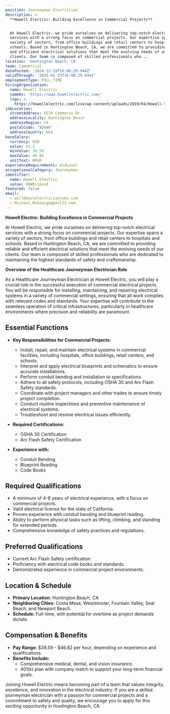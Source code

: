 ```yaml
---
position: Journeyman Electrician
description: >-
  **Howell Electric: Building Excellence in Commercial Projects**


  At Howell Electric, we pride ourselves on delivering top-notch electrical
  services with a strong focus on commercial projects. Our expertise spans a
  variety of sectors, from office buildings and retail centers to hospitals and
  schools. Based in Huntington Beach, CA, we are committed to providing reliable
  and efficient electrical solutions that meet the evolving needs of our
  clients. Our team is composed of skilled professionals who...
location: 'Huntington Beach, CA'
team: Commercial
datePosted: '2024-12-19T16:08:29.944Z'
validThrough: '2025-01-23T16:08:29.944Z'
employmentType: FULL_TIME
hiringOrganization:
  name: Howell Electric
  sameAs: 'https://www.howellelectric.com/'
  logo: >-
    https://howellelectric.com/live/wp-content/uploads/2019/04/Howell-logo-img.png
jobLocation:
  streetAddress: 5578 Commerce Dr.
  addressLocality: Huntington Beach
  addressRegion: CA
  postalCode: '92648'
  addressCountry: USA
baseSalary:
  currency: USD
  value: 43.2
  minValue: 39.59
  maxValue: 46.82
  unitText: HOUR
experienceRequirements: midLevel
occupationalCategory: Journeyman
identifier:
  name: Howell Electric
  value: HOWEsjpood
featured: false
email:
  - will@bestelectricianjobs.com
  - Michael.Mckeaige@pes123.com
---
```




**Howell Electric: Building Excellence in Commercial Projects**

At Howell Electric, we pride ourselves on delivering top-notch electrical services with a strong focus on commercial projects. Our expertise spans a variety of sectors, from office buildings and retail centers to hospitals and schools. Based in Huntington Beach, CA, we are committed to providing reliable and efficient electrical solutions that meet the evolving needs of our clients. Our team is composed of skilled professionals who are dedicated to maintaining the highest standards of safety and craftsmanship.

**Overview of the Healthcare Journeyman Electrician Role**

As a Healthcare Journeyman Electrician at Howell Electric, you will play a crucial role in the successful execution of commercial electrical projects. You will be responsible for installing, maintaining, and repairing electrical systems in a variety of commercial settings, ensuring that all work complies with relevant codes and standards. Your expertise will contribute to the seamless operation of critical infrastructures, particularly in healthcare environments where precision and reliability are paramount.

## Essential Functions

- **Key Responsibilities for Commercial Projects:**  
  - Install, repair, and maintain electrical systems in commercial facilities, including hospitals, office buildings, retail centers, and schools.
  - Interpret and apply electrical blueprints and schematics to ensure accurate installations.
  - Perform conduit bending and installation to specifications.
  - Adhere to all safety protocols, including OSHA 30 and Arc Flash Safety standards.
  - Coordinate with project managers and other trades to ensure timely project completion.
  - Conduct routine inspections and preventive maintenance of electrical systems.
  - Troubleshoot and resolve electrical issues efficiently.

- **Required Certifications:**  
  - OSHA 30 Certification
  - Arc Flash Safety Certification

- **Experience with:**  
  - Conduit Bending
  - Blueprint Reading
  - Code Books

## Required Qualifications

- A minimum of 4-8 years of electrical experience, with a focus on commercial projects.
- Valid electrical license for the state of California.
- Proven experience with conduit bending and blueprint reading.
- Ability to perform physical tasks such as lifting, climbing, and standing for extended periods.
- Comprehensive knowledge of safety practices and regulations.

## Preferred Qualifications

- Current Arc Flash Safety certification.
- Proficiency with electrical code books and standards.
- Demonstrated experience in commercial project environments.

## Location & Schedule

- **Primary Location:** Huntington Beach, CA
- **Neighboring Cities:** Costa Mesa, Westminster, Fountain Valley, Seal Beach, and Newport Beach.
- **Schedule:** Full-time, with potential for overtime as project demands dictate.

## Compensation & Benefits

- **Pay Range:** $39.59 - $46.82 per hour, depending on experience and qualifications.
- **Benefits Include:**
  - Comprehensive medical, dental, and vision insurance.
  - 401(k) plan with company match to support your long-term financial goals.

Joining Howell Electric means becoming part of a team that values integrity, excellence, and innovation in the electrical industry. If you are a skilled journeyman electrician with a passion for commercial projects and a commitment to safety and quality, we encourage you to apply for this exciting opportunity in Huntington Beach, CA.